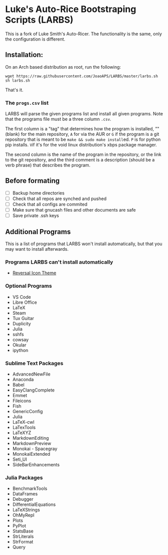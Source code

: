 # Luke's Auto-Rice Bootstraping Scripts (LARBS)

This is a fork of Luke Smith's Auto-Ricer.
The functionality is the same, only the configuration is different.

## Installation:

On an Arch based distribution as root, run the following:

```
wget https://raw.githubusercontent.com/JoaoAPS/LARBS/master/larbs.sh
sh larbs.sh
```

That's it.

### The `progs.csv` list

LARBS will parse the given programs list and install all given programs. Note
that the programs file must be a three column `.csv`.

The first column is a "tag" that determines how the program is installed, ""
(blank) for the main repository, `A` for via the AUR or `G` if the program is a
git repository that is meant to be `make && sudo make install`ed. `P` is for python
pip installs. `V`if it's for the void linux distribution's xbps package manager.

The second column is the name of the program in the repository, or the link to
the git repository, and the third comment is a description (should be a verb
phrase) that describes the program.

## Before formating
+ [ ] Backup home directories
+ [ ] Check that all repos are synched and pushed
+ [ ] Check that all configs are commited
+ [ ] Make sure that gnucash files and other documents are safe
+ [ ] Save private .ssh keys

## Additional Programs

This is a list of programs that LARBS won't install automatically, but that you may 
want to install afterwards.

### Programs LARBS can't install automatically
- [Reversal Icon Theme](https://github.com/yeyushengfan258/Reversal-icon-theme)

### Optional Programs
- VS Code
- Libre Office
- LaTeX
- Steam
- Tux Guitar
- Duplicity
- Julia
- sshfs
- cowsay
- Okular
- ipython

### Sublime Text Packages
- AdvancedNewFile
- Anaconda
- Babel
- EasyClangComplete
- Emmet
- Fileicons
- Fish
- GenericConfig
- Julia
- LaTeX-cwl
- LaTexTools
- LaTeXYZ
- MarkdownEditing
- MarkdownPreview
- Monokai - Spacegray
- MonokaiExtended
- Seti_UI
- SideBarEnhancements

### Julia Packages
- BenchmarkTools
- DataFrames
- Debugger
- DifferentialEquations
- LaTeXStrings
- OhMyRepl
- Plots
- PyPlot
- StatsBase
- StrLiterals
- StrFormat
- Query
